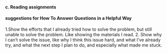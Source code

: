 #### c. Reading assignments
#### suggestions for How To Answer Questions in a Helpful Way
1.Show the efforts that I already tried how to solve the problem, but still 
unable to solve the problem. Like showing the materials I read.
2.	Show why I can’t solve the issue, like why I think this issue hard, and 
what I’ve already try, and what the next step I plan to do, and especially 
what made me stuck.
